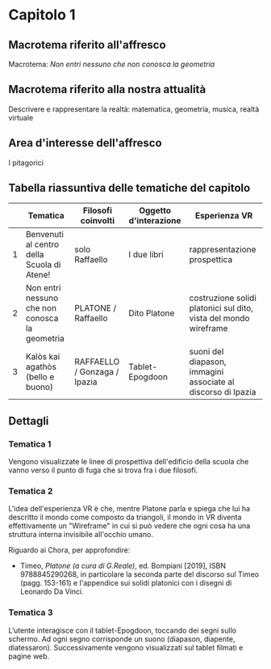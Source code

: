 # Capitolo 1

## Macrotema riferito all'affresco

Macrotema: _Non entri nessuno che non conosca la geometria_

## Macrotema riferito alla nostra attualità

Descrivere e rappresentare la realtà: matematica, geometria, musica, realtà virtuale

## Area d'interesse dell'affresco

I pitagorici

## Tabella riassuntiva delle tematiche del capitolo

|   | **Tematica**                          | **Filosofi coinvolti** | **Oggetto d'interazione** | **Esperienza VR** |
|---|---------------------------------------|------------------------|---------------------------|-------------------|
| 1 | Benvenuti al centro della Scuola di Atene! |solo Raffaello|I due libri| rappresentazione prospettica|
| 2 | Non entri nessuno che non conosca la geometria |PLATONE / Raffaello|Dito Platone| costruzione solidi platonici sul dito, vista del mondo wireframe|
| 3 | Kalòs kai agathòs (bello e buono)|RAFFAELLO / Gonzaga / Ipazia|Tablet-Epogdoon|suoni del diapason, immagini associate al discorso di Ipazia|

## Dettagli

### Tematica 1

Vengono visualizzate le linee di prospettiva dell'edificio della scuola che vanno verso il punto di fuga che si trova fra i due filosofi.

### Tematica 2

L'idea dell'esperienza VR è che, mentre Platone parla e spiega che lui ha descritto il mondo come composto da triangoli, il mondo in VR diventa effettivamente un "Wireframe" in cui si può vedere che ogni cosa ha una struttura interna invisibile all'occhio umano.

Riguardo ai Chora, per approfondire:

- Timeo, _Platone (a cura di G.Reale)_, ed. Bompiani [2019], ISBN 9788845290268, in particolare la seconda parte del discorso sul Timeo (pagg. 153-161) e l'appendice sui solidi platonici con i disegni di Leonardo Da Vinci.

### Tematica 3

L’utente interagisce con il tablet-Epogdoon, toccando dei segni sullo schermo. Ad ogni segno corrisponde un suono (diapason, diapente, diatessaron). Successivamente vengono visualizzati sul tablet filmati e pagine web.

